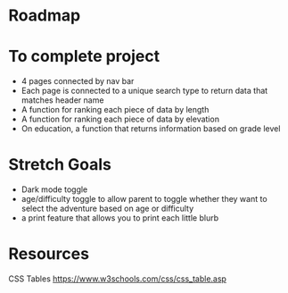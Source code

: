 # Roadmap

# To complete project
- 4 pages connected by nav bar
- Each page is connected to a unique search type to return data that matches header name
- A function for ranking each piece of data by length
- A function for ranking each piece of data by elevation
- On education, a function that returns information based on grade level

# Stretch Goals
- Dark mode toggle
- age/difficulty toggle to allow parent to toggle whether they want to select the adventure based on age or difficulty
- a print feature that allows you to print each little blurb

# Resources
CSS Tables
https://www.w3schools.com/css/css_table.asp
